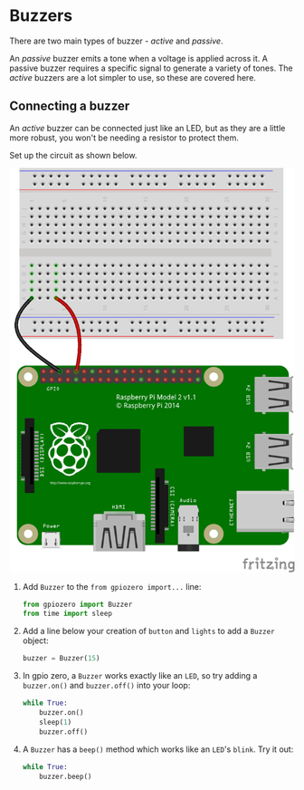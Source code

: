 # Buzzers

There are two main types of buzzer - *active* and *passive*.

An *passive* buzzer emits a tone when a voltage is applied across it. A passive  buzzer requires a specific signal to generate a variety of tones. The *active* buzzers are a lot simpler to use, so these are covered here.

## Connecting a buzzer

An *active* buzzer can be connected just like an LED, but as they are a little more robust, you won't be needing a resistor to protect them.

Set up the circuit as shown below.

![buzzer](images/buzzer-circuit.png)

1. Add `Buzzer` to the `from gpiozero import...` line:

    ```python
    from gpiozero import Buzzer
	from time import sleep
    ```

1. Add a line below your creation of `button` and `lights` to add a `Buzzer` object:

    ```python
    buzzer = Buzzer(15)
    ```

1. In gpio zero, a `Buzzer` works exactly like an `LED`, so try adding a `buzzer.on()` and `buzzer.off()` into your loop:

    ```python
    while True:
        buzzer.on()
	    sleep(1)
        buzzer.off()

    ```

1. A `Buzzer` has a `beep()` method which works like an `LED`'s `blink`. Try it out:

    ```python
    while True:
        buzzer.beep()
    ```
